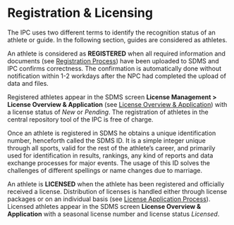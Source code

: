 # Registration & Licensing

The IPC uses two different terms to identify the recognition status of an athlete or guide. In the following section, guides are considered as athletes.

An athlete is considered as **REGISTERED** when all required information and documents (see [Registration Process](ipc-licensing-programme/registration-process.md)) have been uploaded to SDMS and IPC confirms correctness. The confirmation is automatically done without notification within 1-2 workdays after the NPC had completed the upload of data and files.

Registered athletes appear in the SDMS screen **License Management > License Overview & Application** (see [License Overview & Application](license-management/license-overview-and-application.md)) with a license status of *New* or *Pending*. The registration of athletes in the central repository tool of the IPC is free of charge.

Once an athlete is registered in SDMS he obtains a unique identification number, henceforth called the SDMS ID. It is a simple integer unique through all sports, valid for the rest of the athlete’s career, and primarily used for identification in results, rankings, any kind of reports and data exchange processes for major events. The usage of this ID solves the challenges of different spellings or name changes due to marriage.

An athlete is **LICENSED** when the athlete has been registered and officially received a license. Distribution of licenses is handled either through license packages or on an individual basis (see [License Application Process](ipc-licensing-programme/license-application-process.md)). Licensed athletes appear in the SDMS screen **License Overview & Application** with a seasonal license number and license status *Licensed*.
